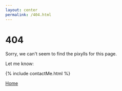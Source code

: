 ```yaml
---
layout: center
permalink: /404.html
---
```


# 404

Sorry, we can't seem to find the pixylls for this page.

Let me know:

{% include contactMe.html %}

<div class="mt3">
  <a href="{{ site.baseurl }}/" class="button button-blue button-big">Home</a>
</div>
